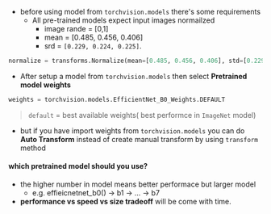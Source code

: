 - before using model from `torchvision.models` there's some requirements
	- All pre-trained models expect input images normailzed
		-  image rande = [0,1]
		- mean = [0.485, 0.456, 0.406]
		- srd = `[0.229, 0.224, 0.225]`.

``` python
normalize = transforms.Normalize(mean=[0.485, 0.456, 0.406], std=[0.229, 0.224, 0.225])
``` 

- After setup a model from `torchvision.models` then select **Pretrained model weights** 

```python
weights = torchvision.models.EfficientNet_B0_Weights.DEFAULT
```

> `default` = best available weights( best performce in `ImageNet` model)

- but if you have import weights from `torchvision.models` you can do **Auto Transform** instead of create manual transform by using `transform` method

#### which pretrained model should you use?
- the higher number in model means better performace but larger model
	- e.g. effieicnetnet_b0() -> b1 -> ... -> b7
- **performance vs speed vs size tradeoff** will be come with time.


